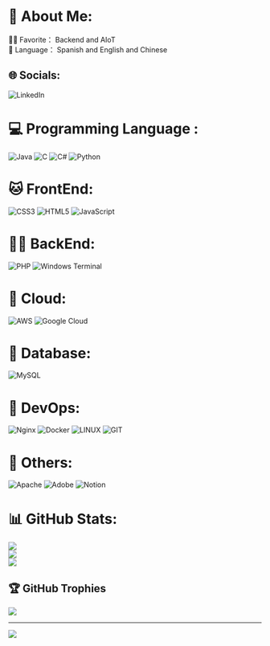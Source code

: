 # 💫 About Me:
😶‍🌫️ Favorite： Backend and AIoT<br>🤠 Language： Spanish and English and Chinese<br>
 

## 🌐 Socials:
![LinkedIn](https://img.shields.io/badge/LinkedIn-%230077B5.svg?logo=linkedin&logoColor=white)

# 💻 Programming Language :
![Java](https://img.shields.io/badge/java-%23ED8B00.svg?style=for-the-badge&logo=openjdk&logoColor=white)
![C](https://img.shields.io/badge/c-%2300599C.svg?style=for-the-badge&logo=c&logoColor=white)
![C#](https://img.shields.io/badge/c%23-%23239120.svg?style=for-the-badge&logo=c-sharp&logoColor=white) 
![Python](https://img.shields.io/badge/python-3670A0?style=for-the-badge&logo=python&logoColor=ffdd54) 
# 🐱 FrontEnd:
![CSS3](https://img.shields.io/badge/css3-%231572B6.svg?style=for-the-badge&logo=css3&logoColor=white)
![HTML5](https://img.shields.io/badge/html5-%23E34F26.svg?style=for-the-badge&logo=html5&logoColor=white)
![JavaScript](https://img.shields.io/badge/javascript-%23323330.svg?style=for-the-badge&logo=javascript&logoColor=%23F7DF1E)

# 🐻‍❄️ BackEnd: 
![PHP](https://img.shields.io/badge/php-%23777BB4.svg?style=for-the-badge&logo=php&logoColor=white) 
![Windows Terminal](https://img.shields.io/badge/Windows%20Terminal-%234D4D4D.svg?style=for-the-badge&logo=windows-terminal&logoColor=white) 
# 🎉 Cloud:
![AWS](https://img.shields.io/badge/AWS-%23FF9900.svg?style=for-the-badge&logo=amazon-aws&logoColor=white) 
![Google Cloud](https://img.shields.io/badge/GoogleCloud-%234285F4.svg?style=for-the-badge&logo=google-cloud&logoColor=white) 
# 🐸 Database:
![MySQL](https://img.shields.io/badge/mysql-%2300000f.svg?style=for-the-badge&logo=mysql&logoColor=white)
# 🐲 DevOps:
![Nginx](https://img.shields.io/badge/nginx-%23009639.svg?style=for-the-badge&logo=nginx&logoColor=white)
![Docker](https://img.shields.io/badge/docker-%230db7ed.svg?style=for-the-badge&logo=docker&logoColor=white)
![LINUX](https://img.shields.io/badge/Linux-FCC624?style=for-the-badge&logo=linux&logoColor=black) 
![GIT](https://img.shields.io/badge/Git-fc6d26?style=for-the-badge&logo=git&logoColor=white) 
# 👻 Others:
![Apache](https://img.shields.io/badge/apache-%23D42029.svg?style=for-the-badge&logo=apache&logoColor=white) 
![Adobe](https://img.shields.io/badge/adobe-%23FF0000.svg?style=for-the-badge&logo=adobe&logoColor=white)
![Notion](https://img.shields.io/badge/Notion-%23000000.svg?style=for-the-badge&logo=notion&logoColor=white)
# 📊 GitHub Stats:
![](https://github-readme-stats.vercel.app/api?username=UNKNOWNREM&theme=radical&hide_border=false&include_all_commits=true&count_private=false)<br/>
![](https://github-readme-streak-stats.herokuapp.com/?user=UNKNOWNREM&theme=radical&hide_border=false)<br/>
![](https://github-readme-stats.vercel.app/api/top-langs/?username=UNKNOWNREM&theme=radical&hide_border=false&include_all_commits=true&count_private=false&layout=compact)

## 🏆 GitHub Trophies
![](https://github-profile-trophy.vercel.app/?username=UNKNOWNREM&theme=radical&no-frame=false&no-bg=true&margin-w=4)

---
[![](https://visitcount.itsvg.in/api?id=UNKNOWNREM&icon=0&color=0)](https://visitcount.itsvg.in)

<!-- Proudly created with GPRM ( https://gprm.itsvg.in ) -->
